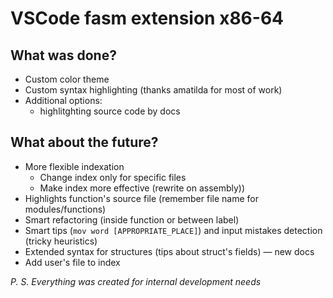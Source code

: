 # VSCode fasm extension x86-64
## What was done?
- Custom color theme
- Custom syntax highlighting (thanks amatilda for most of work)
- Additional options:
  - highlitghting source code by docs
## What about the future?
- More flexible indexation 
  - Change index only for specific files
  - Make index more effective (rewrite on assembly))
- Highlights function's source file (remember file name for modules/functions)
- Smart refactoring (inside function or between label)
- Smart tips (`mov word [APPROPRIATE_PLACE]`) and input mistakes detection (tricky heuristics)
- Extended syntax for structures (tips about struct's fields) — new docs
- Add user's file to index
  
*P. S. Everything was created for internal development needs*